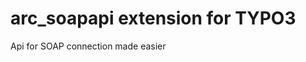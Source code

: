 arc_soapapi extension for TYPO3
===============================

Api for SOAP connection made easier
